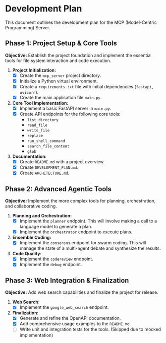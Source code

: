 # Development Plan

This document outlines the development plan for the MCP (Model-Centric Programming) Server.

## Phase 1: Project Setup & Core Tools

**Objective:** Establish the project foundation and implement the essential tools for file system interaction and code execution.

1.  **Project Initialization:**
    *   [x] Create the `mcp_server` project directory.
    *   [x] Initialize a Python virtual environment.
    *   [x] Create a `requirements.txt` file with initial dependencies (`fastapi`, `uvicorn`).
    *   [x] Create the main application file `main.py`.

2.  **Core Tool Implementation:**
    *   [x] Implement a basic FastAPI server in `main.py`.
    *   [x] Create API endpoints for the following core tools:
        *   `list_directory`
        *   `read_file`
        *   `write_file`
        *   `replace`
        *   `run_shell_command`
        *   `search_file_content`
        *   `glob`

3.  **Documentation:**
    *   [x] Create `README.md` with a project overview.
    *   [x] Create `DEVELOPMENT_PLAN.md`.
    *   [x] Create `ARCHITECTURE.md`.

## Phase 2: Advanced Agentic Tools

**Objective:** Implement the more complex tools for planning, orchestration, and collaborative coding.

1.  **Planning and Orchestration:**
    *   [x] Implement the `planner` endpoint. This will involve making a call to a language model to generate a plan.
    *   [x] Implement the `orchestrator` endpoint to execute plans.

2.  **Ensemble Coding:**
    *   [x] Implement the `consensus` endpoint for swarm coding. This will manage the state of a multi-agent debate and synthesize the results.

3.  **Code Quality:**
    *   [x] Implement the `codereview` endpoint.
    *   [x] Implement the `debug` endpoint.

## Phase 3: Web Integration & Finalization

**Objective:** Add web search capabilities and finalize the project for release.

1.  **Web Search:**
    *   [x] Implement the `google_web_search` endpoint.

2.  **Finalization:**
    *   [x] Generate and refine the OpenAPI documentation.
    *   [x] Add comprehensive usage examples to the `README.md`.
    *   [ ] Write unit and integration tests for the tools. (Skipped due to mocked implementation)
